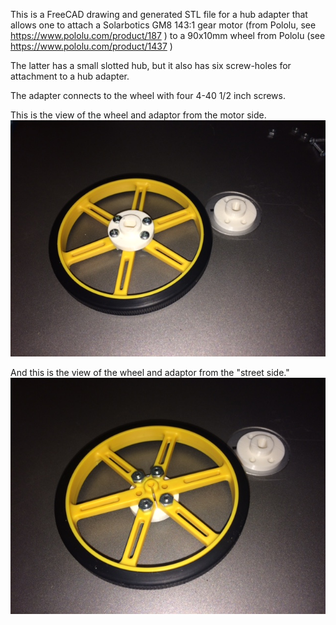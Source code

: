 This is a FreeCAD drawing and generated STL file
for a hub adapter that allows one to attach a
Solarbotics GM8 143:1 gear motor (from Pololu,
see https://www.pololu.com/product/187 )
to a 90x10mm wheel from Pololu
(see https://www.pololu.com/product/1437 )

The latter has a small slotted hub, but it also
has six screw-holes for attachment to a hub adapter.

The adapter connects to the wheel with four 4-40
1/2 inch screws.

This is the view of the wheel and adaptor from the motor side. 
![View from Motor Side](inner_view.jpg)

And this is the view of the wheel and adaptor from the
"street side."
![View from Street Side](outer_view.jpg)
